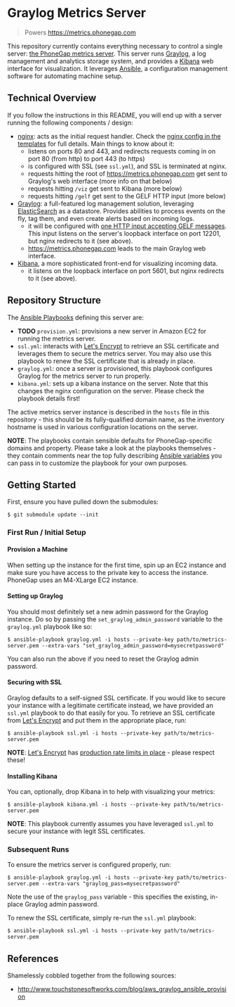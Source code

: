# Graylog Metrics Server

> Powers https://metrics.phonegap.com

This repository currently contains everything necessary to control a single
server: [the PhoneGap metrics server](https://metrics.phonegap.com). This server
runs [Graylog](http://www.graylog.org), a log management and analytics storage
system, and provides a [Kibana](https://www.elastic.co/products/kibana) web
interface for visualization. It leverages [Ansible](http://ansible.com), a
configuration management software for automating machine setup.

## Technical Overview

If you follow the instructions in this README, you will end up with a server
running the following components / design:

 - [nginx](https://nginx.org): acts as the initial request handler. Check the
   [nginx config in the templates](templates/kibana-nginx-conf.j2) for full
   details. Main things to know about it:
   - listens on ports 80 and 443, and redirects requests coming in on port 80
     (from http) to port 443 (to https)
   - is configured with SSL (see `ssl.yml`), and SSL is terminated at nginx.
   - requests hitting the root of https://metrics.phonegap.com get sent to
     Graylog's web interface (more info on that below)
   - requests hitting `/viz` get sent to Kibana (more below)
   - requests hitting `/gelf` get sent to the GELF HTTP input (more below)
 - [Graylog](https://graylog.org): a full-featured log management solution,
   leveraging [ElasticSearch](https://www.elastic.co/products/elasticsearch)
   as a datastore. Provides abilities to process events on the fly, tag them,
   and even create alerts based on incoming logs.
   - it will be configured with [one HTTP input accepting GELF messages](http://docs.graylog.org/en/2.2/pages/sending_data.html#gelf-sending-from-applications).
     This input listens on the server's loopback interface on port 12201, but
     nginx redirects to it (see above).
   - https://metrics.phonegap.com leads to the main Graylog web interface.
 - [Kibana](https://www.elastic.co/products/kibana), a more sophisticated
   front-end for visualizing incoming data.
   - it listens on the loopback interface on port 5601, but nginx redirects to
     it (see above).
 

## Repository Structure

The [Ansible Playbooks](http://docs.ansible.com/ansible/playbooks.html)
defining this server are:

 - **TODO** `provision.yml`: provisions a new server in Amazon EC2 for running
   the metrics server.
 - `ssl.yml`: interacts with [Let's Encrypt](http://letsencrypt.org) to
   retrieve an SSL certificate and leverages them to secure the metrics server.
   You may also use this playbook to renew the SSL certificate that is already
   in place.
 - `graylog.yml`: once a server is provisioned, this playbook configures
   Graylog for the metrics server to run properly.
 - `kibana.yml`: sets up a kibana instance on the server. Note that this
   changes the nginx configuration on the server. Please check the playbook
   details first!

The active metrics server instance is described in the `hosts` file in this
repository - this should be its fully-qualified domain name, as the inventory
hostname is used in various configuration locations on the server.

**NOTE**: The playbooks contain sensible defaults for PhoneGap-specific
domains and property. Please take a look at the playbooks themselves - they
contain comments near the top fully describing
[Ansible variables](http://docs.ansible.com/ansible/playbooks_variables.html)
you can pass in to customize the playbook for your own purposes.

## Getting Started

First, ensure you have pulled down the submodules:

    $ git submodule update --init

### First Run / Initial Setup

#### Provision a Machine

When setting up the instance for the first time, spin up an EC2 instance and
make sure you have access to the private key to access the instance. PhoneGap
uses an M4-XLarge EC2 instance.

#### Setting up Graylog

You should most definitely set a new admin password for the Graylog instance.
Do so by passing the `set_graylog_admin_password` variable to the
`graylog.yml` playbook like so:

    $ ansible-playbook graylog.yml -i hosts --private-key path/to/metrics-server.pem --extra-vars "set_graylog_admin_password=mysecretpassword"

You can also run the above if you need to reset the Graylog admin password.

#### Securing with SSL

Graylog defaults to a self-signed SSL certificate. If you would like to secure
your instance with a legitimate certificate instead, we have provided an
`ssl.yml` playbook to do that easily for you. To retrieve an SSL certificate
from [Let's Encrypt](http://letsencrypt.org) and put them in the appropriate
place, run:

    $ ansible-playbook ssl.yml -i hosts --private-key path/to/metrics-server.pem

**NOTE**: [Let's Encrypt](http://letsencrypt.org) has
[production rate limits in place](https://letsencrypt.org/docs/rate-limits/) -
please respect these!

#### Installing Kibana

You can, optionally, drop Kibana in to help with visualizing your metrics:

    $ ansible-playbook kibana.yml -i hosts --private-key path/to/metrics-server.pem

**NOTE**: This playbook currently assumes you have leveraged `ssl.yml` to
secure your instance with legit SSL certificates.

### Subsequent Runs

To ensure the metrics server is configured properly, run:

    $ ansible-playbook graylog.yml -i hosts --private-key path/to/metrics-server.pem --extra-vars "graylog_pass=mysecretpassword"

Note the use of the `graylog_pass` variable - this specifies the existing, in-
place Graylog admin password.

To renew the SSL certificate, simply re-run the `ssl.yml` playbook:

    $ ansible-playbook ssl.yml -i hosts --private-key path/to/metrics-server.pem


## References

Shamelessly cobbled together from the following sources:

- http://www.touchstonesoftworks.com/blog/aws_graylog_ansible_provision
